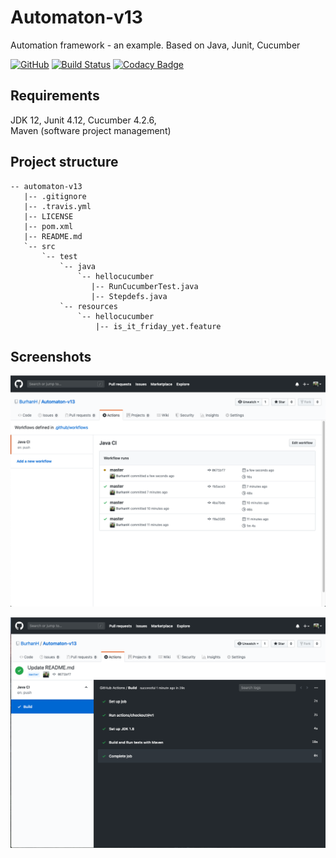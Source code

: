 # Automaton-v13
Automation framework - an example. Based on Java, Junit, Cucumber

[![GitHub](https://img.shields.io/github/license/mashape/apistatus.svg)](https://github.com/BurhanH/automaton-v13/blob/master/LICENSE)
[![Build Status](https://travis-ci.org/BurhanH/Automaton-v13.svg?branch=master)](https://travis-ci.org/BurhanH/Automaton-v13)
[![Codacy Badge](https://api.codacy.com/project/badge/Grade/5f5fd425025c4fb78d3686c58428fc34)](https://www.codacy.com/manual/BurhanH/Automaton-v13?utm_source=github.com&amp;utm_medium=referral&amp;utm_content=BurhanH/Automaton-v13&amp;utm_campaign=Badge_Grade)

## Requirements
JDK 12, Junit 4.12, Cucumber 4.2.6, <br>
Maven (software project management) <br>

## Project structure
```text
-- automaton-v13
   |-- .gitignore
   |-- .travis.yml
   |-- LICENSE
   |-- pom.xml
   |-- README.md
   `-- src
       `-- test
           `-- java
               `-- hellocucumber
                  |-- RunCucumberTest.java
                  |-- Stepdefs.java
           `-- resources
               `-- hellocucumber
                   |-- is_it_friday_yet.feature
```

## Screenshots

![alt text](https://github.com/BurhanH/automaton-v13/raw/master/screenshots/cucumber_actions_1.png "Results for Actions") <br>

![alt text](https://github.com/BurhanH/automaton-v13/raw/master/screenshots/cucumber_actions_2.png "Results for Actions") <br>

